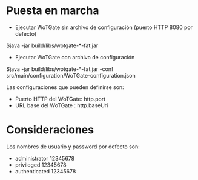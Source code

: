 # Puesta en marcha

* Ejecutar WoTGate sin archivo de configuración (puerto HTTP 8080 por defecto) 

$java -jar build/libs/wotgate-*-fat.jar

* Ejecutar WoTGate con archivo de configuración

$java -jar build/libs/wotgate-*-fat.jar -conf src/main/configuration/WoTGate-configuration.json

Las configuraciones que pueden definirse son:
*  Puerto HTTP del WoTGate: http.port
* URL base del WoTGate : http.baseUri

# Consideraciones
Los nombres de usuario y password por defecto son:
* administrator 12345678
* privileged 12345678
* authenticated 12345678


